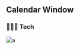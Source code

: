 ## Calendar Window

### 🧑🏻‍💻 Tech
![a](https://img.shields.io/badge/CSharp-3f8424?style=flat-square&logo=CSharp&logoColor=white)
